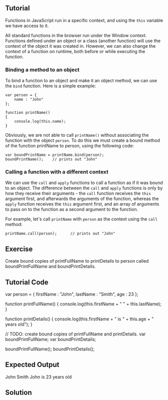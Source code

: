 Tutorial
--------

Functions in JavaScript run in a specific context, and using the `this` variable we have access to it. 

All standard functions in the browser run under the Window context. Functions defined under an object or a class (another function) will use the context of the object it was created in. However, we can also change the context of a function on runtime, both before or while executing the function.

### Binding a method to an object

To bind a function to an object and make it an object method, we can use the `bind` function. Here is a simple example:

    var person = {
        name : "John"
    };

    function printName()
    {
        console.log(this.name);
    }

Obviously, we are not able to call `printName()` without associating the function with the object `person`. To do this we must create a bound method of the function printName to person, using the following code:

    var boundPrintName = printName.bind(person);
    boundPrintName();    // prints out "John"

### Calling a function with a different context

We can use the `call` and `apply` functions to call a function as if it was bound to an object. The difference between the `call` and `apply` functions is only by how they receive their arguments - the `call` function receives the `this` argument first, and afterwards the arguments of the function, whereas the `apply` function receives the `this` argument first, and an array of arguments to pass on to the function as a second argument to the function.

For example, let's call `printName` with `person` as the context using the `call` method:

    printName.call(person);      // prints out "John"

Exercise
--------

Create bound copies of printFullName to printDetails to person called boundPrintFullName and boundPrintDetails.

Tutorial Code
-------------

var person = {
    firstName : "John",
    lastName : "Smith",
    age : 23
};

function printFullName()
{
    console.log(this.firstName + " " + this.lastName);
}

function printDetails()
{
    console.log(this.firstName + " is " + this.age + " years old");
}

// TODO: create bound copies of printFullName and printDetails.
var boundPrintFullName;
var boundPrintDetails;

boundPrintFullName();
boundPrintDetails();

Expected Output
---------------

John Smith
John is 23 years old

Solution
--------
